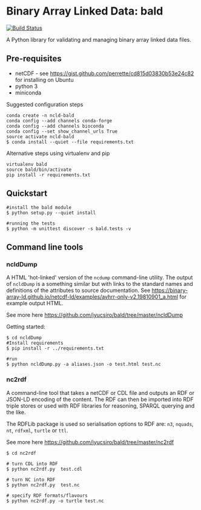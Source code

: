# Binary Array Linked Data: bald

[![Build Status](https://api.travis-ci.org/repositories/binary-array-ld/bald.svg?branch=master)](http://travis-ci.org/binary-array-ld/bald/branches)

A Python library for validating and managing binary array linked data files.

## Pre-requisites

* netCDF - see https://gist.github.com/perrette/cd815d03830b53e24c82 for installing on Ubuntu
* python 3
* miniconda

Suggested configuration steps
```
conda create -n ncld-bald
conda config --add channels conda-forge
conda config --add channels bioconda
conda config --set show_channel_urls True
source activate ncld-bald
$ conda install --quiet --file requirements.txt

```

Alternative steps using virtualenv and pip
```
virtualenv bald
source bald/bin/activate
pip install -r requirements.txt

```

## Quickstart

```
#install the bald module
$ python setup.py --quiet install

#running the tests
$ python -m unittest discover -s bald.tests -v
```

## Command line tools

### ncldDump

A HTML 'hot-linked' version of the `ncdump` command-line utility. 
The output of `ncldDump` is a something similar but with links to the standard names
and definitions of the attributes to source documentation. See https://binary-array-ld.github.io/netcdf-ld/examples/avhrr-only-v2.19810901_a.html for 
example output HTML.

See more here https://github.com/jyucsiro/bald/tree/master/ncldDump 

Getting started:
```
$ cd ncldDump
#Install requirements
$ pip install -r ../requirements.txt

#run
$ python ncldDump.py -a aliases.json -o test.html test.nc
```


### nc2rdf

A command-line tool that takes a netCDF or CDL file and outputs an RDF or JSON-LD encoding of the 
content. The RDF can then be imported into RDF triple stores or used with RDF libraries for 
reasoning, SPARQL querying and the like.

The RDFLib package is used so serialisation options to RDF are: `n3`, `nquads`, `nt`, `rdfxml`, `turtle` or `ttl`.

See more here https://github.com/jyucsiro/bald/tree/master/nc2rdf 

```
$ cd nc2rdf

# turn CDL into RDF
$ python nc2rdf.py  test.cdl

# turn NC into RDF
$ python nc2rdf.py  test.nc

# specify RDF formats/flavours 
$ python nc2rdf.py -o turtle test.nc

```



